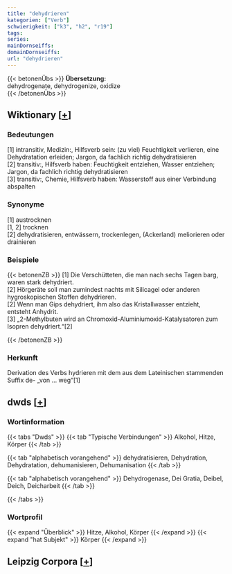 ```yaml
---
title: "dehydrieren"
kategorien: ["Verb"]
schwierigkeit: ["k3", "h2", "r19"]
tags:
series:
mainDornseiffs:
domainDornseiffs:
url: "dehydrieren"
---
```


{{< betonenÜbs >}}
**Übersetzung:**  
dehydrogenate, dehydrogenize, oxidize  
{{< /betonenÜbs >}}

## Wiktionary [[+](https://de.wiktionary.org/wiki/dehydrieren)]

### Bedeutungen
[1] intransitiv, Medizin:, Hilfsverb sein: (zu viel) Feuchtigkeit verlieren, eine Dehydratation erleiden; Jargon, da fachlich richtig dehydratisieren  
[2] transitiv:, Hilfsverb haben: Feuchtigkeit entziehen, Wasser entziehen; Jargon, da fachlich richtig dehydratisieren  
[3] transitiv:, Chemie, Hilfsverb haben:  Wasserstoff aus einer Verbindung abspalten  

### Synonyme
[1] austrocknen  
[1, 2] trocknen  
[2] dehydratisieren, entwässern, trockenlegen, (Ackerland) meliorieren oder drainieren  

### Beispiele
{{< betonenZB >}}
[1] Die Verschütteten, die man nach sechs Tagen barg, waren stark dehydriert.  
[2] Hörgeräte soll man zumindest nachts mit Silicagel oder anderen hygroskopischen Stoffen dehydrieren.  
[2] Wenn man Gips dehydriert, ihm also das Kristallwasser entzieht, entsteht Anhydrit.  
[3] „2-Methylbuten wird an Chromoxid-Aluminiumoxid-Katalysatoren zum Isopren dehydriert.“[2]  

{{< /betonenZB >}}
### Herkunft
Derivation des Verbs hydrieren mit dem aus dem Lateinischen stammenden Suffix de- „von … weg“[1]  



## dwds [[+](https://www.dwds.de/wb/dehydrieren)]

### Wortinformation
{{< tabs "Dwds" >}}
{{< tab "Typische Verbindungen" >}}
Alkohol, Hitze, Körper
{{< /tab >}}

{{< tab "alphabetisch vorangehend" >}}
dehydratisieren, Dehydration, Dehydratation, dehumanisieren, Dehumanisation
{{< /tab >}}

{{< tab "alphabetisch vorangehend" >}}
Dehydrogenase, Dei Gratia, Deibel, Deich, Deicharbeit
{{< /tab >}}

{{< /tabs >}}

### Wortprofil
{{< expand "Überblick" >}} Hitze, Alkohol, Körper {{< /expand >}}
{{< expand "hat Subjekt" >}} Körper {{< /expand >}}

## Leipzig Corpora [[+](https://corpora.uni-leipzig.de/en/res?word=dehydrieren&corpusId=deu_newscrawl-public_2018)]


